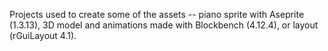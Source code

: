  
Projects used to create some of the assets -- piano sprite with Aseprite (1.3.13), 3D model and animations made with Blockbench (4.12.4), or layout (rGuiLayout 4.1).
